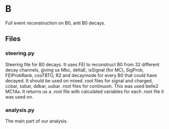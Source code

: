 # B
Full event reconstruction on B0, anti B0 decays.

## Files
### steering.py
Steering file for B0 decays. It uses FEI to reconstruct B0 from 32 different decay channels, giving us Mbc, deltaE, isSignal (for MC), SigProb, FEIProbRank, cosTBTO, R2 and decaymode for every B0 that could have decayed. It should be used on mixed .root files for signal and charged, ccbar, ssbar, ddbar, uubar .root files for continuum. This was used belle2 MC14a. It returns us a .root file with calculated variables for each .root file it was used on.

### analysis.py
The main part of our analysis. 